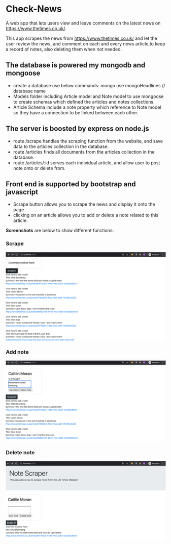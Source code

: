 # Check-News
A web app that lets users view and leave comments on the latest news on https://www.thetimes.co.uk/.

This app scrapes the news from https://www.thetimes.co.uk/ and let the user review the news, and comment on each and every news article,to keep a record of notes, also deleting them when not needed.

## The database is powered my mongodb and mongoose
- create a database use below commands:
mongo
use mongoHeadlines // database name
- Models folder including Article model and Note model to use mongoose to create schemas which defined the articles and notes collections.
- Article Schema include a note property which reference to Note model so they have a connection to be linked between each other.

## The server is boosted by express on node.js
- route /scrape handles the scraping function from the website, and save data to the articles collection in the database.
- route /articles finds all documents from the articles collection in the database.
- route /articles/:id serves each individual article, and allow user to post note onto or delete from.

## Front end is supported by bootstrap and javascript
- Scrape button allows you to scrape the news and display it onto the page
- clicking on an article allows you to add or delete a note related to this article.

**Screenshots** are below to show different functions:

### Scrape
![Scrape](/public/images/scrape.png)

### Add note
![Scrape](/public/images/add-note.png)

### Delete note
![Scrape](/public/images/delete-note.png)








